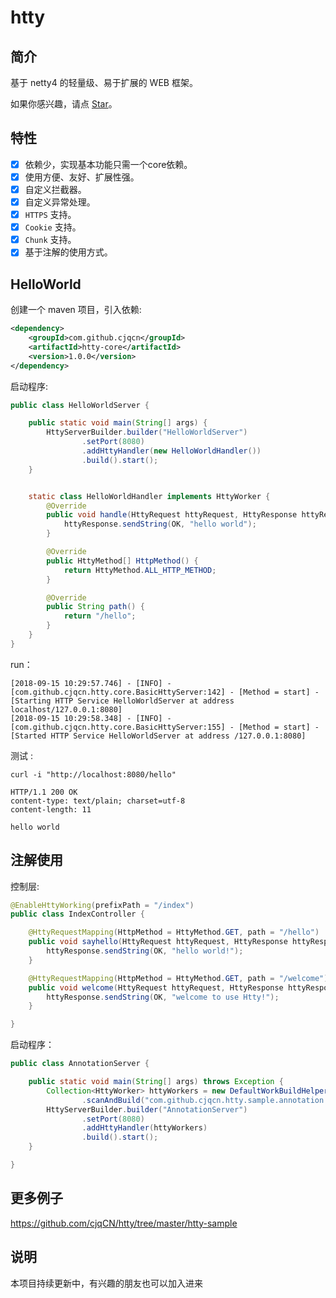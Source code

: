 # htty

## 简介
基于 netty4 的轻量级、易于扩展的 WEB 框架。 

如果你感兴趣，请点 [Star](https://github.com/cjqCN/htty/stargazers)。  

## 特性
- [x] 依赖少，实现基本功能只需一个core依赖。
- [x] 使用方便、友好、扩展性强。
- [x] 自定义拦截器。
- [x] 自定义异常处理。
- [x] `HTTPS` 支持。
- [x] `Cookie` 支持。
- [x] `Chunk` 支持。
- [x] 基于注解的使用方式。

## HelloWorld

创建一个 maven 项目，引入依赖:

```xml
<dependency>
    <groupId>com.github.cjqcn</groupId>
    <artifactId>htty-core</artifactId>
    <version>1.0.0</version>
</dependency>
```
启动程序:

```java
public class HelloWorldServer {

    public static void main(String[] args) {
        HttyServerBuilder.builder("HelloWorldServer") 
                .setPort(8080)      
                .addHttyHandler(new HelloWorldHandler())  
                .build().start();
    }


    static class HelloWorldHandler implements HttyWorker {
        @Override
        public void handle(HttyRequest httyRequest, HttyResponse httyResponse) {
            httyResponse.sendString(OK, "hello world");
        }

        @Override
        public HttyMethod[] HttpMethod() {
            return HttyMethod.ALL_HTTP_METHOD;
        }

        @Override
        public String path() {
            return "/hello";
        }
    }
}
```

run：
```log
[2018-09-15 10:29:57.746] - [INFO] - [com.github.cjqcn.htty.core.BasicHttyServer:142] - [Method = start] - [Starting HTTP Service HelloWorldServer at address localhost/127.0.0.1:8080]
[2018-09-15 10:29:58.348] - [INFO] - [com.github.cjqcn.htty.core.BasicHttyServer:155] - [Method = start] - [Started HTTP Service HelloWorldServer at address /127.0.0.1:8080]
```

测试 :
 ```curl
 curl -i "http://localhost:8080/hello"
 
 HTTP/1.1 200 OK
 content-type: text/plain; charset=utf-8
 content-length: 11
 
 hello world
 ```

## 注解使用
控制层:

```java
@EnableHttyWorking(prefixPath = "/index")
public class IndexController {

	@HttyRequestMapping(HttpMethod = HttyMethod.GET, path = "/hello")
	public void sayhello(HttyRequest httyRequest, HttyResponse httyResponse) {
		httyResponse.sendString(OK, "hello world!");
	}

	@HttyRequestMapping(HttpMethod = HttyMethod.GET, path = "/welcome")
	public void welcome(HttyRequest httyRequest, HttyResponse httyResponse) {
		httyResponse.sendString(OK, "welcome to use Htty!");
	}

}
```
启动程序：
```java
public class AnnotationServer {

	public static void main(String[] args) throws Exception {
		Collection<HttyWorker> httyWorkers = new DefaultWorkBuildHelper()
				.scanAndBuild("com.github.cjqcn.htty.sample.annotation.work");
		HttyServerBuilder.builder("AnnotationServer")
				.setPort(8080)
				.addHttyHandler(httyWorkers)
				.build().start();
	}

}
```

## 更多例子
<https://github.com/cjqCN/htty/tree/master/htty-sample>


## 说明
本项目持续更新中，有兴趣的朋友也可以加入进来



